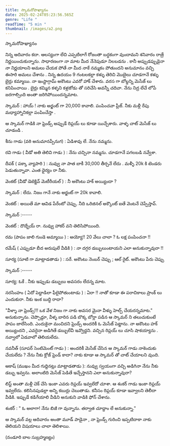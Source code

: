 ```yaml
---
title: స్కామరోపాఖ్యానం
date: 2025-02-24T05:23:56.565Z
genre: "Life "
readTime: "5 min "
thumbnail: /images/a2.png
---
```

స్కామరోపాఖ్యానం

<!--StartFragment-->

నిన్న ఆదివారం కదా. ఆలస్యంగా లేచి ఎప్పటిలాగే రోజంతా బద్ధకంగా వుందామని శనివారం రాత్రే నిర్ణయించుకున్నాను. సాధారణంగా నా మాట మీద నేనెపుడూ నిలబడను . కానీ అప్పుడప్పుడైనా నా నిర్ణయాలని అమలు చేయక పోతే నా మీద నాకే నమ్మకం పోతుందని అనుమానం వచ్చి ఈసారి అమలు చేశాను . నిన్న ఉదయం 9 గంటలకల్లా కళ్ళు తెరిచి మొబైలు చూడగానే కళ్ళు బైర్లు కమ్మాయి. నా ఇంస్టాగ్రామ్ అకౌంటు ఎవరో హాక్ చేశారు. వరస గా బోల్డన్ని మెసేజ్ లు కనిపించాయి . బైర్లు [](<>)కమ్మిన కళ్ళని కళ్లజోడు తో సరిచేసి అవన్నీ చదివా. నేను నిద్ర లేచే లోపే జరగాల్సింది అంతా జరిగిపోయిందన్నమాట.

స్కామర్ : హాయ్ ! నాకు అర్జంట్ గా 20,000 కావాలి. పంపించవా ప్లీజ్. నీకు మళ్లీ రేపు మధ్యాహ్నానికల్లా పంపించేస్తా .

ఆ స్కామర్ గాడికి నా ఫ్రెండ్స్ అప్పుడే రిప్లయ్ లు కూడా యిచ్చేశారు. వాళ్ళ చాట్ మెసేజ్ లు చూడండి .

శీను గాడు (వఠి అనుమానప్పీనుగ) : ఏడిశావు లే. నేను నమ్మను.

రవి గాడు ( వీడో అతి తెలివి గాడు ) : నేను చచ్చినా నమ్మను. చూడగానే పగలబడి నవ్వేశా.

దీపక్ ( పక్కా వ్యాపారి ) : నువ్వు నా పాత బాకీ 30,000 తీర్చనే లేదు . మళ్ళీ 20k కి టెండరు పెడుతున్నావా. ఎంత ధైర్యం రా నీకు.

వెంకట్ (వీడో డెటెక్టివ్ మెటీరీయల్ ) : నీ అకౌంటు హక్ అయ్యిందా ?

స్కామర్ : లేదు. నిజం గానే నాకు అర్జంట్ గా 20k కావాలి.

వెంకట్ : అయితే మా ఆవిడ పేరేంటో చెప్పు. నీది ఒరిజినల్ అక్కౌంట్ ఐతే వెంటనే చెప్పేస్తావ్.

స్కామర్ :-----

వెంకట్ : దొబ్బేయ్ రా. నువ్వు హాకర్ వని తెలిసిపోయింది.

రమ (పాపం జాలి గుండె అమ్మాయి ) : అయ్యో!! 20 వేలు చాలా ? ఓ లక్ష పంపించనా !!

రమేష్ ( ఎప్పుడూ బీద అరుపులే వీడికి ) : నా దగ్గర డబ్బులుంటాయని ఎలా అనుకున్నావురా !!

సూర్య (సూటి గా మాట్లాడతాడు ) : సరే. అకౌంటు నెంబర్ చెప్పు ; ఆల్ రైట్. అకౌంటు పేరు చెప్పు

స్కామర్ :-----

సూర్య: ఓకే . నీకు ఇప్పుడు డబ్బులు అవసరం లేదన్న మాట.

నరసింహం ( ఏదో పెద్దాడిలా ఫీలైపోతుంటాడు ) : ఏరా !! నాతో కూడా ఈ పరాచికాలు ప్రాంక్ లు ఎందుకురా. నీకు ఇంక బుద్ధి రాదా?

"వీళ్ళా నా ఫ్రెండ్స్!!! ఒక వేళ నిజం గా నాకు అవసర మైనా వీళ్ళు హెల్ప్ చేయరన్నమాట." అనుకున్నాను. చెప్పొద్దూ, వీళ్ళ బారిన పడి బొక్క బోర్లా పడిన ఆ స్కామర్ ని తలుచుకుంటే పాపం జాలేసింది. ఎందుకైనా మంచిదని ఫ్రెండ్స్ అందరికీ ఓ మెసేజ్ పెట్టాను. నా అకౌంటు హక్ అయ్యిందని , ఎవరైనా అడిగితే డబ్బులేవీ ఇవ్వొద్దని. వచ్చిన రిప్లయ్ లు చూసి షాకయ్యాను . నవ్వాలో ఏడవాలో తెలియలేదు.

నవనీత్ (సూపర్ సెంటిమెంట్ గాడు ) : అందరికీ మెసేజ్ చేసిన ఆ స్కామర్ గాడు నాకెందుకు చేయలేదు ? నేను నీకు క్లోజ్ ఫ్రెండ్ కాదా? నాకు కూడా ఆ స్కామర్ తో చాట్ చేయాలని వుంది.

ఆకాష్ (ముఖం మీద గుద్దినట్లు మాట్లాడతాడు ): నువ్వు స్వయంగా వచ్చి అడిగినా నేను నీకు డబ్బు ఇవ్వను. అలాంటిది మెసేజ్ పెడితే ఇచ్చేస్తానని ఎలా అనుకున్నావురా?

లిస్ట్ అంతా మళ్లీ చెక్ చేసి ఇంకా ఎవరు రిప్లయ్ ఇవ్వలేదో చూశా. ఆ శంకర్ గాడు ఇంకా రిప్లయ్ ఇవ్వలేదు. కలిసినపుడల్లా అన్ని కబుర్లు చెబుతాడు. కనీసం రిప్లయ్ కూడా ఇవ్వాలని తెలీదా వీడికి. ఇప్పుడే కడిగేయాలి వీడిని అనుకుని వాడికి ఫోన్ చేశాను.

శంకర్ : " ఓ అలాగా! నేను బిజీ గా వున్నాను. తర్వాత చూద్దాం లే అనుకున్నా."

ఆ స్కామర్ వల్ల ఆదివారం అంతా మూడ్ పాడైనా , నా ఫ్రెండ్స్ గురించి ఇప్పటిదాకా నాకు తెలియని విషయాలు చాలా తెలిశాయి.

(నండూరి బాల సుబ్రహ్మణ్యం)

<!--EndFragment-->
